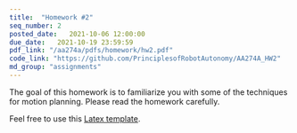```yaml
---
title:  "Homework #2"
seq_number: 2
posted_date:   2021-10-06 12:00:00
due_date:   2021-10-19 23:59:59
pdf_link: "/aa274a/pdfs/homework/hw2.pdf"
code_link: "https://github.com/PrinciplesofRobotAutonomy/AA274A_HW2"
md_group: "assignments"
---
```


The goal of this homework is to familiarize you with some of the techniques for motion planning. Please read the homework carefully.

Feel free to use this [Latex template](/aa274a/pdfs/homework/hw.tex).
